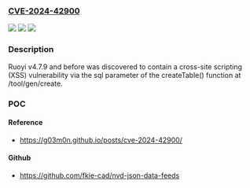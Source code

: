 ### [CVE-2024-42900](https://cve.mitre.org/cgi-bin/cvename.cgi?name=CVE-2024-42900)
![](https://img.shields.io/static/v1?label=Product&message=n%2Fa&color=blue)
![](https://img.shields.io/static/v1?label=Version&message=n%2Fa&color=blue)
![](https://img.shields.io/static/v1?label=Vulnerability&message=n%2Fa&color=brighgreen)

### Description

Ruoyi v4.7.9 and before was discovered to contain a cross-site scripting (XSS) vulnerability via the sql parameter of the createTable() function at /tool/gen/create.

### POC

#### Reference
- https://g03m0n.github.io/posts/cve-2024-42900/

#### Github
- https://github.com/fkie-cad/nvd-json-data-feeds

